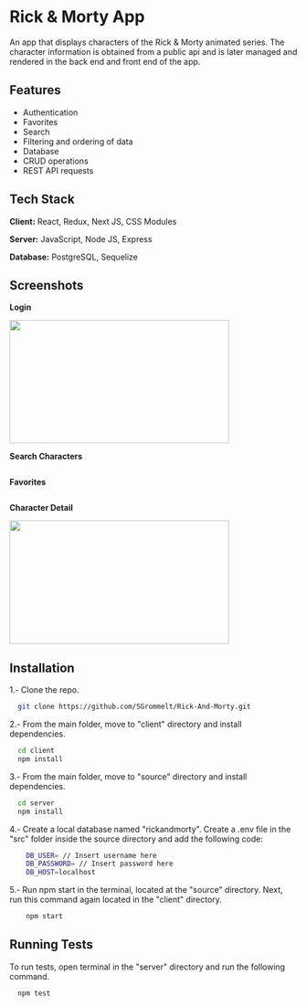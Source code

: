 
# Rick & Morty App

An app that displays characters of the Rick & Morty animated series. The character information is obtained from a public api and is later managed and rendered in the back end and front end of the app.

## Features

- Authentication
- Favorites
- Search
- Filtering and ordering of data
- Database
- CRUD operations
- REST API requests



## Tech Stack

**Client:** React, Redux, Next JS, CSS Modules

**Server:** JavaScript, Node JS, Express

**Database:** PostgreSQL, Sequelize


## Screenshots

**Login**

<img src="./img/LoginGIF.gif" alt="" width="384" height="216" />

**Search Characters**

<img src="./img/SearchGIF.gif" alt="" />

**Favorites**

<img src="./img/FavoritesGIF.gif" alt="" />

**Character Detail**

<img src="./img/DetailGIF.gif" alt="" width="384" height="216" />

## Installation

1.- Clone the repo.

```bash
  git clone https://github.com/SGrommelt/Rick-And-Morty.git
```

2.- From the main folder, move to "client" directory and install dependencies.

```bash
  cd client
  npm install
```

3.- From the main folder, move to "source" directory and install dependencies.

```bash
  cd server
  npm install
```

4.- Create a local database named "rickandmorty". Create a .env file in the "src" folder inside the source directory and add the following code:

```bash
    DB_USER= // Insert username here
    DB_PASSWORD= // Insert password here
    DB_HOST=localhost
```

5.- Run npm start in the terminal, located at the "source" directory. Next, run this command again located in the "client" directory.

```bash
    npm start
```
    
## Running Tests

To run tests, open terminal in the "server" directory and run the following command.

```bash
  npm test
```
